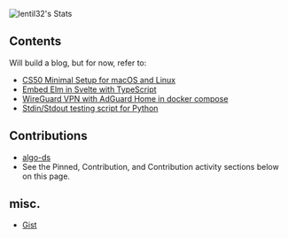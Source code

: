 ![lentil32's Stats](https://github-readme-stats.vercel.app/api?username=lentil32&theme=tokyonight&show_icons=true&hide_border=true&count_private=true)

## Contents
Will build a blog, but for now, refer to:
- [CS50 Minimal Setup for macOS and Linux](https://github.com/lentil32/cs50-minimal-setup)
- [Embed Elm in Svelte with TypeScript](https://github.com/lentil32/elm-in-svelte)
- [WireGuard VPN with AdGuard Home in docker compose](https://github.com/lentil32/wireguard-with-adguard)
- [Stdin/Stdout testing script for Python](https://gist.github.com/lentil32/0ad5dae12d590010357c6becdfc53d06)

## Contributions
- [algo-ds](https://algo-ds.com/contributors.html)
- See the Pinned, Contribution, and Contribution activity sections below on this page.

## misc.
- [Gist](https://gist.github.com/lentil32)
